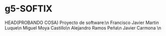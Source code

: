 # g5-SOFTIX
HEAD(PROBANDO COSA)
Proyecto de software:\n
Francisco Javier Martin Luque\n
Miguel Moya Castillo\n
Alejandro Ramos Peña\n
Javier Carmona \n
